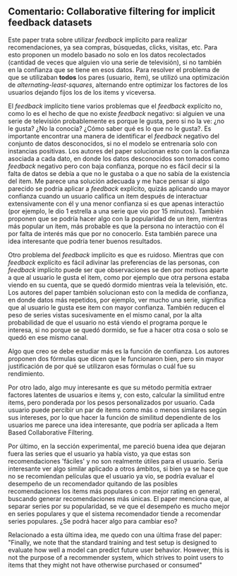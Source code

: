## Comentario: Collaborative filtering for implicit feedback datasets

Este paper trata sobre utilizar _feedback_ implícito para realizar recomendaciones, ya sea compras, búsquedas, clicks, visitas, etc. Para esto proponen un modelo basado no solo en los datos recolectados (cantidad de veces que alguien vio una serie de televisión), si no también en la confianza que se tiene en esos datos. Para resolver el problema de que se utilizaban **todos** los pares (usuario, item), se utilizó una optimización de _alternating-least-squares_, alternando entre optimizar los factores de los usuarios dejando fijos los de los items y viceversa. 

El _feedback_ implícito tiene varios problemas que el _feedback_ explícito no, como lo es el hecho de que no existe _feedback_ negativo: si alguien ve una serie de televisión probablemente es porque le gusta, pero si no la ve: ¿no le gusta? ¿No la conocía? ¿Cómo saber qué es lo que no le gusta?. Es importante encontrar una manera de identificar el _feedback_ negativo del conjunto de datos desconocidos, si no el modelo se entrenaría solo con instancias positivas. Los autores del paper solucionan esto con la confianza asociada a cada dato, en donde los datos desconocidos son tomados como _feedback_ negativo pero con baja confianza, porque no es fácil decir si la falta de datos se debía a que no le gustaba o a que no sabía de la existencia del item. Me parece una solución adecuada y me hace pensar si algo parecido se podría aplicar a _feedback_ explícito, quizás aplicando una mayor confianza cuando un usuario califica un item después de interactuar extensivamente con él y una menor confianza si es que apenas interactúo (por ejemplo, le dio 1 estrella a una serie que vio por 15 minutos). También proponen que se podría hacer algo con la popularidad de un item, mientras más popular un item, más probable es que la persona no interactúo con él por falta de interés más que por no conocerlo. Esta también parece una idea interesante que podría tener buenos resultados.

Otro problema del _feedback_ implícito es que es ruidoso. Mientras que con _feedback_ explícito es fácil adivinar las preferencias de las personas, con _feedback_ implícito puede ser que observaciones se den por motivos aparte a que al usuario le gusta el item, como por ejemplo que otra persona estaba viendo en su cuenta, que se quedó dormido mientras veía la televisión, etc. Los autores del paper también solucionan esto con la medida de confianza, en donde datos más repetidos, por ejemplo, ver mucho una serie, significa que al usuario le gusta ese item con mayor confianza. También reducen el peso de series vistas sucesivamente en el mismo canal, por la alta probabilidad de que el usuario no está viendo el programa porque le interesa, si no porque se quedó dormido, se fue a hacer otra cosa o solo se quedó en ese mismo canal.

Algo que creo se debe estudiar más es la función de confianza. Los autores proponen dos fórmulas que dicen que le funcionaron bien, pero sin mayor justificación de por qué se utilizaron esas fórmulas o cuál fue su rendimiento.

Por otro lado, algo muy interesante es que su método permitía extraer factores latentes de usuarios e items y, con esto, calcular la similitud entre items, pero ponderada por los pesos personalizados por usuario. Cada usuario puede percibir un par de items como más o menos similares según sus intereses, por lo que hacer la función de similitud dependiente de los usuarios me parece una idea interesante, que podría ser aplicada a Item Based Collaborative Filtering. 

Por último, en la sección experimental, me pareció buena idea que dejaran fuera las series que el usuario ya había visto, ya que estas son recomendaciones 'fáciles' y no son realmente útiles para el usuario. Sería interesante ver algo similar aplicado a otros ámbitos, si bien ya se hace que no se recomiendan películas que el usuario ya vio, se podría evaluar el desempeño de un recomendador quitando de las posibles recomendaciones los items más populares o con mejor rating en general, buscando generar recomendaciones más únicas. El paper menciona que, al separar series por su popularidad, se ve que el desempeño es mucho mejor en series populares y que el sistema recomendador tiende a recomendar series populares. ¿Se podrá hacer algo para cambiar eso?

Relacionado a esta última idea, me quedo con una última frase del paper: "Finally, we note that the standard training and test setup is designed to evaluate how well a model can predict future user behavior. However, this is not the purpose of a recommender system, which strives to point users to items that they might not have otherwise purchased or consumed"